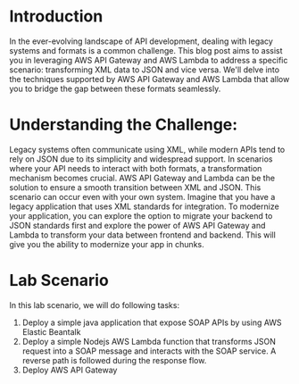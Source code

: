 # Introduction
In the ever-evolving landscape of API development, dealing with legacy systems and formats is a common challenge. This blog post aims to assist you in leveraging AWS API Gateway and AWS Lambda to address a specific scenario: transforming XML data to JSON and vice versa. We'll delve into the techniques supported by AWS API Gateway and AWS Lambda that allow you to bridge the gap between these formats seamlessly.
# Understanding the Challenge:
Legacy systems often communicate using XML, while modern APIs tend to rely on JSON due to its simplicity and widespread support. In scenarios where your API needs to interact with both formats, a transformation mechanism becomes crucial. AWS API Gateway and Lambda can be the solution to ensure a smooth transition between XML and JSON. This scenario can occur even with your own system. Imagine that you have a legacy application that uses XML standards for integration. To modernize your application, you can explore the option to migrate your backend to JSON standards first and explore the power of AWS API Gateway and Lambda to transform your data between frontend and backend. This will give you the ability to modernize your app in chunks.
# Lab Scenario
In this lab scenario, we will do following tasks:
1. Deploy a simple java application that expose SOAP APIs by using AWS Elastic Beantalk
2. Deploy a simple Nodejs AWS Lambda function that  transforms JSON request into a SOAP message and interacts with the SOAP service. A reverse path is followed during the response flow.
3. Deploy AWS API Gateway

